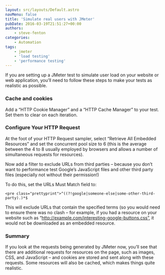 ```yaml
---
layout: src/layouts/Default.astro
navMenu: false
title: 'Simulate real users with JMeter'
pubDate: 2016-03-19T21:51:27+00:00
authors:
    - steve-fenton
categories:
    - Automation
tags:
    - jmeter
    - 'load testing'
    - 'performance testing'
---
```


If you are setting up a JMeter test to simulate user load on your website or web application, you’ll need to follow these steps to make your tests as realistic as possible.

### Cache and cookies

Add a “HTTP Cookie Manager” and a “HTTP Cache Manager” to your test. Set them to clear on each iteration.

### Configure Your HTTP Request

At the foot of your HTTP Request sampler, select “Retrieve All Embedded Resources” and set the concurrent pool size to 6 (this is the average between the 4 to 8 usually employed by browsers and allows a number of simultaneous requests for resources).

Now add a filter to exclude URLs from third parties – because you don’t want to performance test Google’s JavaScript files and other third party files (especially not without their permission!)

To do this, set the URLs Must Match field to:

```
<pre class="prettyprint">^((?!google|someone-else|some-other-third-party).)*$
```
This will exclude URLs that contain the specified terms (so you would need to ensure there was no clash – for example, if you had a resource on your website such as “http://example.com/interesting-google-buttons.css”, it would not be downloaded as an embedded resource.

### Summary

If you look at the requests being generated by JMeter now, you’ll see that there are additional requests for resources on the page, such as images, CSS, and JavaScript – and cookies are stored and sent along with these requests. Some resources will also be cached, which makes things quite realistic.
